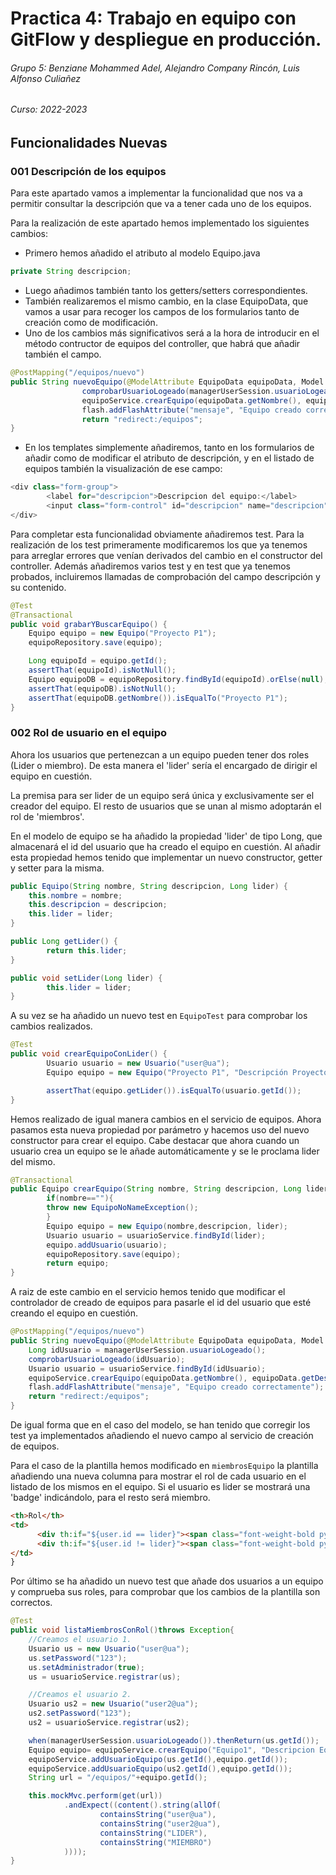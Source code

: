 # Practica 4: Trabajo en equipo con GitFlow y despliegue en producción.
###### Grupo 5: Benziane Mohammed Adel, Alejandro Company Rincón, Luis Alfonso Culiañez
###### Curso: 2022-2023

## Funcionalidades Nuevas
### 001 Descripción de los equipos
Para este apartado vamos a implementar la funcionalidad que nos va a permitir consultar la descripción que va a tener cada uno de los equipos.

Para la realización de este apartado hemos implementado los siguientes cambios:
 - Primero hemos añadido el atributo al modelo Equipo.java
```java     
private String descripcion;
```

 - Luego añadimos también tanto los getters/setters correspondientes.
 - También realizaremos el mismo cambio, en la clase EquipoData, que vamos a usar para recoger los campos de los formularios tanto de creación como de modificación.
 - Uno de los cambios más significativos será a la hora de introducir en el método contructor de equipos del controller, que habrá que añadir también el campo.
```java
@PostMapping("/equipos/nuevo")
public String nuevoEquipo(@ModelAttribute EquipoData equipoData, Model model, RedirectAttributes flash, HttpSession session) {
                comprobarUsuarioLogeado(managerUserSession.usuarioLogeado());
                equipoService.crearEquipo(equipoData.getNombre(), equipoData.getDescripcion());
                flash.addFlashAttribute("mensaje", "Equipo creado correctamente");
                return "redirect:/equipos";
}
```

 - En los templates simplemente añadiremos, tanto en los formularios de añadir como de modificar el atributo de descripción, y en el listado de equipos también la visualización de ese campo:
```java
<div class="form-group">
        <label for="descripcion">Descripcion del equipo:</label>
        <input class="form-control" id="descripcion" name="descripcion" required th:field="*{descripcion}" type="text"/>
</div>
```

Para completar esta funcionalidad obviamente añadiremos test. Para la realización de los test primeramente modificaremos los que ya tenemos para arreglar errores que venían derivados del cambio en el constructor del controller. Además añadiremos varios test y en test que ya tenemos probados, incluiremos llamadas de comprobación del campo descripción y su contenido.

```java
@Test
@Transactional
public void grabarYBuscarEquipo() {
    Equipo equipo = new Equipo("Proyecto P1");
    equipoRepository.save(equipo);

    Long equipoId = equipo.getId();
    assertThat(equipoId).isNotNull();
    Equipo equipoDB = equipoRepository.findById(equipoId).orElse(null);
    assertThat(equipoDB).isNotNull();
    assertThat(equipoDB.getNombre()).isEqualTo("Proyecto P1");
}
```

 

### 002 Rol de usuario en el equipo

Ahora los usuarios que pertenezcan a un equipo pueden tener dos roles (Lider o miembro). De esta manera el 'lider' sería el encargado de dirigir el equipo
en cuestión.

La premisa para ser lider de un equipo será única y exclusivamente ser el creador del equipo. El resto de usuarios que se unan al mismo adoptarán el rol de
'miembros'.

En el modelo de equipo se ha añadido la propiedad 'lider' de tipo Long, que almacenará el id del usuario que ha creado el equipo en cuestión. Al añadir esta 
propiedad hemos tenido que implementar un nuevo constructor, getter y setter para la misma.

```java
public Equipo(String nombre, String descripcion, Long lider) {
    this.nombre = nombre;
    this.descripcion = descripcion;
    this.lider = lider;
}

public Long getLider() {
        return this.lider;
}

public void setLider(Long lider) {
        this.lider = lider;
}
```

A su vez se ha añadido un nuevo test en `EquipoTest` para comprobar los cambios realizados.

```java
@Test
public void crearEquipoConLider() {
        Usuario usuario = new Usuario("user@ua");
        Equipo equipo = new Equipo("Proyecto P1", "Descripción Proyecto 1", usuario.getId());

        assertThat(equipo.getLider()).isEqualTo(usuario.getId());
}
```

Hemos realizado de igual manera cambios en el servicio de equipos. Ahora pasamos esta nueva propiedad por parámetro y hacemos uso del nuevo constructor para
crear el equipo. Cabe destacar que ahora cuando un usuario crea un equipo se le añade automáticamente y se le proclama lider del mismo.

```java
@Transactional
public Equipo crearEquipo(String nombre, String descripcion, Long lider) {
        if(nombre==""){
        throw new EquipoNoNameException();
        }
        Equipo equipo = new Equipo(nombre,descripcion, lider);
        Usuario usuario = usuarioService.findById(lider);
        equipo.addUsuario(usuario);
        equipoRepository.save(equipo);
        return equipo;
}
```

A raiz de este cambio en el servicio hemos tenido que modificar el controlador de creado de equipos para pasarle el id del usuario que esté creando el equipo en
cuestión.

```java
@PostMapping("/equipos/nuevo")
public String nuevoEquipo(@ModelAttribute EquipoData equipoData, Model model, RedirectAttributes flash, HttpSession session) {
    Long idUsuario = managerUserSession.usuarioLogeado();
    comprobarUsuarioLogeado(idUsuario);
    Usuario usuario = usuarioService.findById(idUsuario);
    equipoService.crearEquipo(equipoData.getNombre(), equipoData.getDescripcion(), usuario.getId());
    flash.addFlashAttribute("mensaje", "Equipo creado correctamente");
    return "redirect:/equipos";
}
```

De igual forma que en el caso del modelo, se han tenido que corregir los test ya implementados añadiendo el nuevo campo al servicio de creación de equipos.

Para el caso de la plantilla hemos modificado en `miembrosEquipo` la plantilla añadiendo una nueva columna para mostrar el rol de cada usuario en el listado de
los mismos en el equipo. Si el usuario es lider se mostrará una 'badge' indicándolo, para el resto será miembro.

```html
<th>Rol</th>
<td>
      <div th:if="${user.id == lider}"><span class="font-weight-bold py-2 px-3 badge badge-pill badge-primary">LIDER</span></div>
      <div th:if="${user.id != lider}"><span class="font-weight-bold py-2 px-3 badge badge-pill badge-secondary">MIEMBRO</span></div>
</td>
}
```

Por último se ha añadido un nuevo test que añade dos usuarios a un equipo y comprueba sus roles, para comprobar que los cambios de la plantilla son correctos.

```java
@Test
public void listaMiembrosConRol()throws Exception{
    //Creamos el usuario 1.
    Usuario us = new Usuario("user@ua");
    us.setPassword("123");
    us.setAdministrador(true);
    us = usuarioService.registrar(us);

    //Creamos el usuario 2.
    Usuario us2 = new Usuario("user2@ua");
    us2.setPassword("123");
    us2 = usuarioService.registrar(us2);

    when(managerUserSession.usuarioLogeado()).thenReturn(us.getId());
    Equipo equipo= equipoService.crearEquipo("Equipo1", "Descripcion Equipo 1", us.getId());
    equipoService.addUsuarioEquipo(us.getId(),equipo.getId());
    equipoService.addUsuarioEquipo(us2.getId(),equipo.getId());
    String url = "/equipos/"+equipo.getId();

    this.mockMvc.perform(get(url))
            .andExpect((content().string(allOf(
                    containsString("user@ua"),
                    containsString("user2@ua"),
                    containsString("LIDER"),
                    containsString("MIEMBRO")
            ))));
}
````
